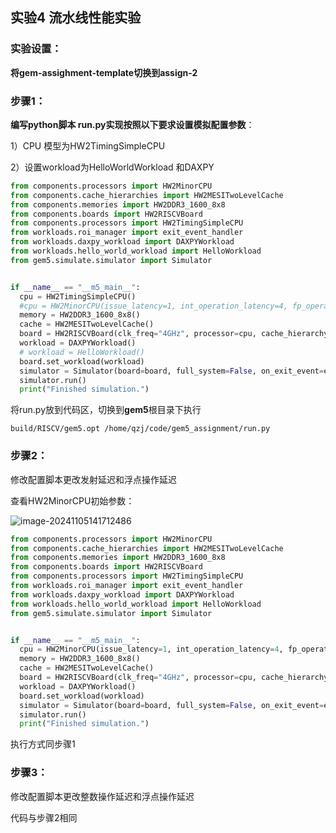 ## 实验4 流水线性能实验

### 实验设置：

**将gem-assighment-template切换到assign-2**



### 步骤1：

**编写python脚本 run.py实现按照以下要求设置模拟配置参数**：

1）CPU 模型为HW2TimingSimpleCPU 

2）设置workload为HelloWorldWorkload 和DAXPY

```python
from components.processors import HW2MinorCPU
from components.cache_hierarchies import HW2MESITwoLevelCache
from components.memories import HW2DDR3_1600_8x8
from components.boards import HW2RISCVBoard
from components.processors import HW2TimingSimpleCPU
from workloads.roi_manager import exit_event_handler
from workloads.daxpy_workload import DAXPYWorkload
from workloads.hello_world_workload import HelloWorkload
from gem5.simulate.simulator import Simulator


if __name__ == "__m5_main__":
  cpu = HW2TimingSimpleCPU()
  #cpu = HW2MinorCPU(issue_latency=1, int_operation_latency=4, fp_operation_latency=4)
  memory = HW2DDR3_1600_8x8()
  cache = HW2MESITwoLevelCache()
  board = HW2RISCVBoard(clk_freq="4GHz", processor=cpu, cache_hierarchy=cache, memory=memory)
  workload = DAXPYWorkload()
  # workload = HelloWorkload()
  board.set_workload(workload)
  simulator = Simulator(board=board, full_system=False, on_exit_event=exit_event_handler)
  simulator.run()
  print("Finished simulation.")
```

将run.py放到代码区，切换到**gem5**根目录下执行

 `build/RISCV/gem5.opt /home/qzj/code/gem5_assignment/run.py`

### 步骤2：

修改配置脚本更改发射延迟和浮点操作延迟



查看HW2MinorCPU初始参数：

![image-20241105141712486](C:\Users\邱子杰\AppData\Roaming\Typora\typora-user-images\image-20241105141712486.png)

```python
from components.processors import HW2MinorCPU
from components.cache_hierarchies import HW2MESITwoLevelCache
from components.memories import HW2DDR3_1600_8x8
from components.boards import HW2RISCVBoard
from components.processors import HW2TimingSimpleCPU
from workloads.roi_manager import exit_event_handler
from workloads.daxpy_workload import DAXPYWorkload
from workloads.hello_world_workload import HelloWorkload
from gem5.simulate.simulator import Simulator


if __name__ == "__m5_main__":
  cpu = HW2MinorCPU(issue_latency=1, int_operation_latency=4, fp_operation_latency=4)
  memory = HW2DDR3_1600_8x8()
  cache = HW2MESITwoLevelCache()
  board = HW2RISCVBoard(clk_freq="4GHz", processor=cpu, cache_hierarchy=cache, memory=memory)
  workload = DAXPYWorkload()
  board.set_workload(workload)
  simulator = Simulator(board=board, full_system=False, on_exit_event=exit_event_handler)
  simulator.run()
  print("Finished simulation.")
```

执行方式同步骤1



### 步骤3：

修改配置脚本更改整数操作延迟和浮点操作延迟

代码与步骤2相同